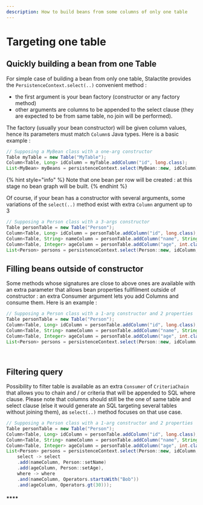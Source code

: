 ```yaml
---
description: How to build beans from some columns of only one table
---
```


# Targeting one table

## Quickly building a bean from one Table

For simple case of building a bean from only one table, Stalactite provides the `PersistenceContext.select(..)` convenient method :

* the first argument is your bean factory (constructor or any factory method)
* other arguments are columns to be appended to the select clause (they are expected to be from same table, no join will be performed).

The factory (usually your bean constructor) will be given column values, hence its parameters must match `Column`s Java types. Here is a basic example :

```java
// Supposing a MyBean class with a one-arg constructor
Table myTable = new Table("MyTable");
Column<Table, Long> idColumn = myTable.addColumn("id", long.class);
List<MyBean> myBeans = persistenceContext.select(MyBean::new, idColumn);
```

{% hint style="info" %}
Note that one bean per row will be created : at this stage no bean graph will be built.
{% endhint %}

Of course, if your bean has a constructor with several arguments, some variations of the `select(..)` method exist with extra `Column` argument up to 3

```java
// Supposing a Person class with a 3-args constructor
Table personTable = new Table("Person");
Column<Table, Long> idColumn = personTable.addColumn("id", long.class);
Column<Table, String> nameColumn = personTable.addColumn("name", String.class);
Column<Table, Integer> ageColumn = personTable.addColumn("age", int.class);
List<Person> persons = persistenceContext.select(Person::new, idColumn, nameColumn, ageColumn);
```

## **Filling beans outside of constructor**

Some methods whose signatures are close to above ones are available with an extra parameter that allows bean properties fullfilment outside of constructor : an extra Consumer argument lets you add Columns and consume them. Here is an example :

```java
// Supposing a Person class with a 1-arg constructor and 2 properties 'name' and 'age' with their respective setter
Table personTable = new Table("Person");
Column<Table, Long> idColumn = personTable.addColumn("id", long.class);
Column<Table, String> nameColumn = personTable.addColumn("name", String.class);
Column<Table, Integer> ageColumn = personTable.addColumn("age", int.class);
List<Person> persons = persistenceContext.select(Person::new, idColumn, select -> select
                                                                      .add(nameColumn, Person::setName)
                                                                      .add(ageColumn, Person::setAge));
```

## **Filtering query**

Possibility to filter table is available as an extra `Consumer` of `CriteriaChain` that allows you to chain and / or criteria that will be appended to SQL where clause. Please note that columns should still be the one of same table and select clause (else it would generate an SQL targeting several tables without joining them), as `select(..)` method focuses on that use case.

```java
// Supposing a Person class with a 1-arg constructor and 2 properties 'name' and 'age' with their respective setter
Table personTable = new Table("Person");
Column<Table, Long> idColumn = personTable.addColumn("id", long.class);
Column<Table, String> nameColumn = personTable.addColumn("name", String.class);
Column<Table, Integer> ageColumn = personTable.addColumn("age", int.class);
List<Person> persons = persistenceContext.select(Person::new, idColumn,
    select -> select
    .add(nameColumn, Person::setName)
    .add(ageColumn, Person::setAge),
    where -> where
    .and(nameColumn, Operators.startsWith("Bob"))
    .and(ageColumn, Operators.gt(30)));
```

#### ****


